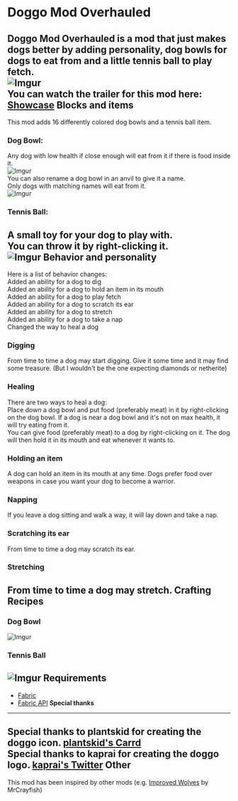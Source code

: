 **Doggo Mod Overhauled**
====================
Doggo Mod Overhauled is a mod that just makes dogs better by adding personality, dog bowls for dogs to eat from and a little tennis ball to play fetch.  
![Imgur](https://imgur.com/qZty4EZ.jpg)  
You can watch the trailer for this mod here:  
[Showcase](https://www.youtube.com/embed/CWsDT5YdyUA?wmode=transparent "Showcase")
**Blocks and items**
----------------
This mod adds 16 differently colored dog bowls and a tennis ball item.
### Dog Bowl:
Any dog with low health if close enough will eat from it if there is food inside it.  
![Imgur](https://imgur.com/iMvgNuW.jpg)  
You can also rename a dog bowl in an anvil to give it a name.  
Only dogs with matching names will eat from it.  
![Imgur](https://imgur.com/kl5F8aP.jpg)
### Tennis Ball:
A small toy for your dog to play with.  
You can throw it by right-clicking it.  
![Imgur](https://imgur.com/nOkmCKj.jpg)
**Behavior and personality**
------------------------
Here is a list of behavior changes:  
Added an ability for a dog to dig  
Added an ability for a dog to hold an item in its mouth  
Added an ability for a dog to play fetch  
Added an ability for a dog to scratch its ear  
Added an ability for a dog to stretch  
Added an ability for a dog to take a nap  
Changed the way to heal a dog
### Digging
From time to time a dog may start digging. Give it some time and it may find some treasure. (But I wouldn't be the one expecting diamonds or netherite)
### Healing
There are two ways to heal a dog:  
Place down a dog bowl and put food (preferably meat) in it by right-clicking on the dog bowl. If a dog is near a dog bowl and it's not on max health, it will try eating from it.  
You can give food (preferably meat) to a dog by right-clicking on it. The dog will then hold it in its mouth and eat whenever it wants to.
### Holding an item
A dog can hold an item in its mouth at any time. Dogs prefer food over weapons in case you want your dog to become a warrior.
### Napping
If you leave a dog sitting and walk a way, it will lay down and take a nap.
### Scratching its ear
From time to time a dog may scratch its ear.
### Stretching
From time to time a dog may stretch.
**Crafting Recipes**
----------------
### Dog Bowl
![Imgur](https://imgur.com/oRQNaZp.jpg)
### Tennis Ball
![Imgur](https://imgur.com/IZG15Qq.jpg)
**Requirements**
------------
- [Fabric](https://fabricmc.net/use/ "Fabric")
- [Fabric API](https://www.curseforge.com/minecraft/mc-mods/fabric-api "Fabric API")
**Special thanks**
--------------
Special thanks to plantskid for creating the doggo icon. [plantskid's Carrd](https://plantskid.carrd.co "plantskid's Carrd")  
Special thanks to kaprai for creating the doggo logo. [kaprai's Twitter](https://twitter.com/kapraicraft "kaprai's Twitter")
**Other**
-----
This mod has been inspired by other mods (e.g. [Improved Wolves](https://mrcrayfish.com/mods?id=improvedwolves "Improved Wolves") by MrCrayfish)
